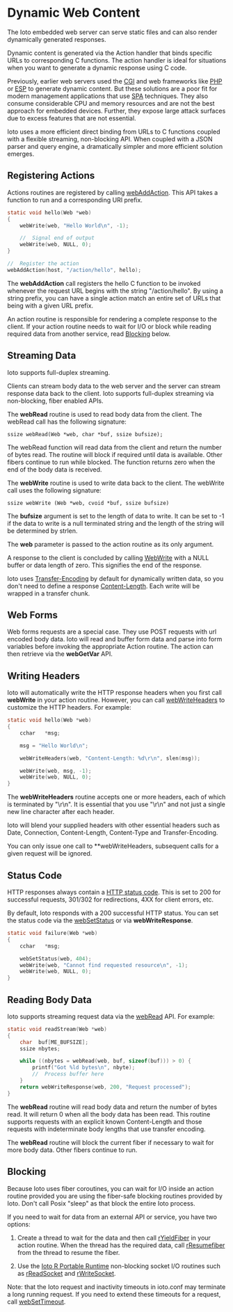 # Dynamic Web Content

The Ioto embedded web server can serve static files and can also render dynamically generated responses.

Dynamic content is generated via the Action handler that binds specific URLs to corresponding C functions. The action handler is ideal for situations when you want to generate a dynamic response using C code.

Previously, earlier web servers used the [CGI](https://www.embedthis.com/blog/posts/stop-using-cgi/stop-using-cgi.html) and web frameworks like [PHP](https://www.php.net/) or [ESP](https://www.embedthis.com/esp/) to generate dynamic content. But these solutions are a poor fit for modern management applications that use [SPA](https://en.wikipedia.org/wiki/Single-page_application) techniques. They also consume considerable CPU and memory resources and are not the best approach for embedded devices. Further, they expose large attack surfaces due to excess features that are not essential.

Ioto uses a more efficient direct binding from URLs to C functions coupled with a flexible streaming, non-blocking API. When coupled with a JSON parser and query engine, a dramatically simpler and more efficient solution emerges.

## Registering Actions

Actions routines are registered by calling [webAddAction](../ref/api/web.md#group___web_1gaad50b8cbf88372dc6cdd7d08050b8de4). This API takes a function to run and a corresponding URI prefix.

```C
static void hello(Web *web)
{
    webWrite(web, "Hello World\n", -1);

    //  Signal end of output
    webWrite(web, NULL, 0);
}

//  Register the action
webAddAction(host, "/action/hello", hello);
```

The **webAddAction** call registers the hello C function to be invoked whenever the request URL begins with the string "/action/hello". By using a string prefix, you can have a single action match an entire set of URLs that being with a given URL prefix.

An action routine is responsible for rendering a complete response to the client. If your action routine needs to wait for I/O or block while reading required data from another service, read [Blocking](#blocking) below.

## Streaming Data

Ioto supports full-duplex streaming.

Clients can stream body data to the web server and the server can stream response data back to the client. Ioto supports full-duplex streaming via non-blocking, fiber enabled APIs.

The **webRead** routine is used to read body data from the client. The webRead call has the following signature:

    ssize webRead(Web *web, char *buf, ssize bufsize);

The webRead function will read data from the client and return the number of bytes read. The routine will block if required until data is available. Other fibers continue to run while blocked. The function returns zero when the end of the body data is received.

The **webWrite** routine is used to write data back to the client. The webWrite call uses the following signature:

    ssize webWrite (Web *web, cvoid *buf, ssize bufsize)

The **bufsize** argument is set to the length of data to write. It can be set to -1 if the data to write is a null terminated string and the length of the string will be determined by strlen.

The **web** parameter is passed to the action routine as its only argument.

A response to the client is concluded by calling [WebWrite](../ref/api/web.md#group___web_1ga9bb3b0c8b44804e8cc329ca946c39aaa) with a NULL buffer or data length of zero. This signifies the end of the response.

Ioto uses [Transfer-Encoding](https://developer.mozilla.org/en-US/docs/Web/HTTP/Headers/Transfer-Encoding) by default for dynamically written data, so you don't need to define a response [Content-Length](https://developer.mozilla.org/en-US/docs/Web/HTTP/Headers/Transfer-Encoding). Each write will be wrapped in a transfer chunk.

## Web Forms

Web forms requests are a special case. They use POST requests with url encoded body data. Ioto will read and buffer form data and parse into form variables before invoking the appropriate Action routine. The action can then retrieve via the **webGetVar** API.

## Writing Headers

Ioto will automatically write the HTTP response headers when you first call **webWrite** in your action routine. However, you can call [webWriteHeaders](../ref/api/web.md#group___web_1ga24c1f17628b8b1c854a378e0b47bcb89) to customize the HTTP headers. For example:

```c
static void hello(Web *web)
{
    cchar   *msg;

    msg = "Hello World\n";

    webWriteHeaders(web, "Content-Length: %d\r\n", slen(msg));

    webWrite(web, msg, -1);
    webWrite(web, NULL, 0);
}
```

The **webWriteHeaders** routine accepts one or more headers, each of which is terminated by "\r\n". It is essential that you use "\r\n" and not just a single new line character after each header.

Ioto will blend your supplied headers with other essential headers such as Date, Connection, Content-Length, Content-Type and Transfer-Encoding.

You can only issue one call to **webWriteHeaders, subsequent calls for a given request will be ignored.

## Status Code

HTTP responses always contain a [HTTP status code](https://developer.mozilla.org/en-US/docs/Web/HTTP/Status). This is set to 200 for successful requests, 301/302 for redirections, 4XX for client errors, etc.

By default, Ioto responds with a 200 successful HTTP status. You can set the status code via the [webSetStatus](../ref/api/web.md#group___web_1ga12ab5a43c00f2a54c787d653af51430a) or
via **webWriteResponse**.

```c
static void failure(Web *web)
{
    cchar   *msg;

    webSetStatus(web, 404);
    webWrite(web, "Cannot find requested resource\n", -1);
    webWrite(web, NULL, 0);
}
```

## Reading Body Data

Ioto supports streaming request data via the [webRead](../ref/api/web.md#group___web_1gab6843af41aa5abdaec4062d4a5f46a8b) API. For example:

```c
static void readStream(Web *web)
{
    char  buf[ME_BUFSIZE];
    ssize nbytes;

    while ((nbytes = webRead(web, buf, sizeof(buf))) > 0) {
        printf("Got %ld bytes\n", nbyte);
        //  Process buffer here
    }
    return webWriteResponse(web, 200, "Request processed");
}
```

The **webRead** routine will read body data and return the number of bytes read. It will return 0 when all the body data has been read. This routine supports requests with an explicit known Content-Length and those requests with indeterminate body lengths that use transfer encoding.

The **webRead** routine will block the current fiber if necessary to wait for more body data. Other fibers continue to run.

## Blocking

Because Ioto uses fiber coroutines, you can wait for I/O inside an action routine provided you are using the fiber-safe blocking routines provided by Ioto. Don't call Posix "sleep" as that block the entire Ioto process.

If you need to wait for data from an external API or service, you have two options:

1. Create a thread to wait for the data and then call [rYieldFiber](../ref/api/r.md#r_8h_1a531c892493b60bb2088705d7f4e447cb) in your action routine. When the thread has the required data, call [rResumefiber](../ref/api/r.md#r_8h_1a059333256cfab39b5037149625e1133b) from the thread to resume the fiber.

2. Use the [Ioto R Portable Runtime]() non-blocking socket I/O routines such as [rReadSocket](../ref/api/r.md#r_8h_1a5e68016e4b9381eb07d94855361e4a6d) and [rWriteSocket](../ref/api/r.md#r_8h_1a59d42a597c69a42387f41d62f0e8c5b2).

Note: that the Ioto request and inactivity timeouts in ioto.conf may terminate a long running request. If you need to extend these timeouts for a request, call
<a href="../ref/api/http.md#group___http_stream_1ga99922c1f07023f4ed5bcf39d37a86791">webSetTimeout</a>.</p>
